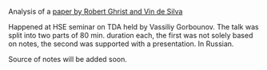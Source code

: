 Analysis of a [paper by Robert Ghrist and Vin de Silva]()

Happened at HSE seminar on TDA held by Vassiliy Gorbounov. The talk was split into two parts of 80 min. duration each, the first was not solely based on notes, the second was supported with a presentation.
In Russian.

Source of notes will be added soon.
